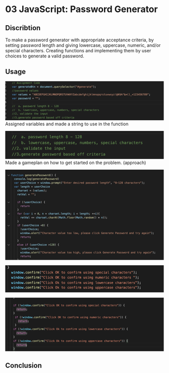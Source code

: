 # 03 JavaScript: Password Generator

## Discribtion
  To make a password generator with appropriate acceptance criteria, by setting password length and giving lowercase, uppercase, numeric, and/or special characters. 
  Creating functions and implementing them by user choices to generate a valid password. 
  
  ## Usage 

![alt text](screens/assignvalues.png)
Assigned variables and made a string to use in the function

![alt text](screens/identifyobjectives.png)
Made a gameplan on how to get started on the problem. (approach)

![alt text](screens/createParameters.png)


![alt text](screens/createConfirm.png)


![alt text](screens/confirmMessage.png)



## Conclusion

